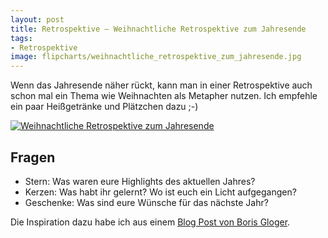 ```yaml
---
layout: post
title: Retrospektive – Weihnachtliche Retrospektive zum Jahresende
tags:
- Retrospektive
image: flipcharts/weihnachtliche_retrospektive_zum_jahresende.jpg
---
```


Wenn das Jahresende näher rückt, kann man in einer Retrospektive auch schon mal
ein Thema wie Weihnachten als Metapher nutzen. Ich empfehle ein paar
Heißgetränke und Plätzchen dazu ;-)

[![Weihnachtliche Retrospektive zum Jahresende]({{site.baseurl}}/assets/img/posts/flipcharts/weihnachtliche_retrospektive_zum_jahresende.jpg)]({{site.baseurl}}/assets/img/posts/flipcharts/weihnachtliche_retrospektive_zum_jahresende.jpg)

## Fragen

* Stern: Was waren eure Highlights des aktuellen Jahres?
* Kerzen: Was habt ihr gelernt? Wo ist euch ein Licht aufgegangen?
* Geschenke: Was sind eure Wünsche für das nächste Jahr?

Die Inspiration dazu habe ich aus einem [Blog Post von Boris Gloger](https://www.borisgloger.com/blog/2016/12/15/die-retrospektive-alle-jahre-wieder/).

